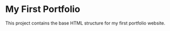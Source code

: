 # My First Portfolio

This project contains the base HTML structure for my first portfolio website.

